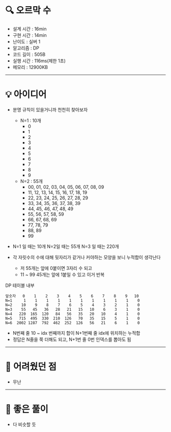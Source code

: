# 🔍 오르막 수
- 설계 시간 : 16min
- 구현 시간 : 14min
- 난이도 : 실버 1
- 알고리즘 : DP
- 코드 길이 : 505B
- 실행 시간 : 116ms(제한 1초)
- 메모리 : 12900KB

------------------------------

# 💡 아이디어

- 분명 규칙이 있을거니까 천천히 찾아보자
  - N=1 : 10개
    - 0
    - 1
    - 2
    - 3
    - 4
    - 5
    - 6
    - 7
    - 8
    - 9
  - N=2 : 55개
    - 00, 01, 02, 03, 04, 05, 06, 07, 08, 09
    - 11, 12, 13, 14, 15, 16, 17, 18, 19
    - 22, 23, 24, 25, 26, 27, 28, 29
    - 33, 34, 35, 36, 37, 38, 39
    - 44, 45, 46, 47, 48, 49
    - 55, 56, 57, 58, 59
    - 66, 67, 68, 69
    - 77, 78, 79
    - 88, 89
    - 99

- N=1 일 때는 10개 N=2일 때는 55개 N=3 일 때는 220개
- 각 자릿수의 수에 대해 뒷자리가 같거나 커야하는 모양을 보니 누적합이 생각난다
  - 저 55개는 앞에 0붙이면 3자리 수 되고
  - 11 ~ 99 45개는 앞에 1붙일 수 있고 이거 반복

DP 테이블 내부

```
앞숫자   0    1    2    3    4    5    6    7    8    9   10
N=1     1    1    1    1    1    1    1    1    1    1    0
N=2    10    9    8    7    6    5    4    3    2    1    0
N=3    55   45   36   28   21   15   10    6    3    1    0
N=4   220  165  120   84   56   35   20   10    4    1    0
N=5   715  495  330  210  126   70   35   15    5    1    0
N=6  2002 1287  792  462  252  126   56   21    6    1    0
```
- N번째 줄 10 ~ idx 번째까지 합이 N+1번째 줄 idx에 위치하는 누적합
- 정답은 N줄을 쭉 더해도 되고, N+1번 줄 0번 인덱스를 뽑아도 됨

------------------------------

# 🧠 어려웠던 점

- 무난

------------------------------

# 🧐 좋은 풀이

- 다 비슷할 듯
